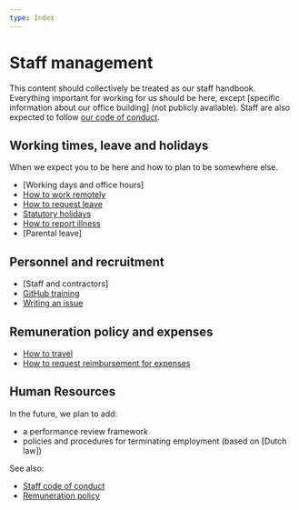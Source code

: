 ```yaml
---
type: Index
---
```


# Staff management

This content should collectively be treated as our staff handbook. Everything important for working for us should be here, except [specific information about our office building] (not publicly available). Staff are also expected to follow [our code of conduct](../../CODE_OF_CONDUCT.md).

## Working times, leave and holidays

When we expect you to be here and how to plan to be somewhere else.

* [Working days and office hours]
* [How to work remotely](remote-working.md)
* [How to request leave](leave.md)
* [Statutory holidays](/organization/yearly-schedule.md)
* [How to report illness](sickness.md)
* [Parental leave]

## Personnel and recruitment

* [Staff and contractors]
* [GitHub training](github-for-newcomers.md)
* [Writing an issue](writing-issues.md)


## Remuneration policy and expenses

* [How to travel](travel.md)
* [How to request reimbursement for expenses](expense.md)

## Human Resources

In the future, we plan to add:

* a performance review framework
* policies and procedures for terminating employment (based on [Dutch law])










See also:

* [Staff code of conduct](../../organization/staff-code-of-conduct.md)
* [Remuneration policy](../../organization/remuneration-policy.md)
